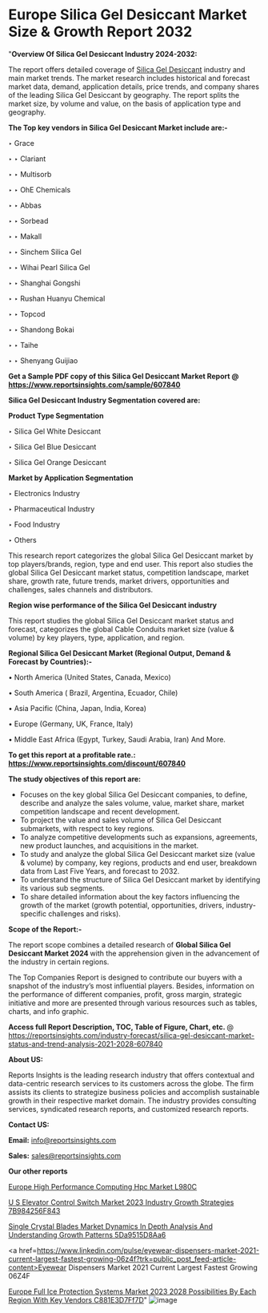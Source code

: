 # Europe Silica Gel Desiccant Market Size & Growth Report 2032

 "<strong>Overview Of Silica Gel Desiccant Industry 2024-2032:</strong>

The report offers detailed coverage of <a href=https://www.reportsinsights.com/sample/607840>Silica Gel Desiccant</a> industry and main market trends. The market research includes historical and forecast market data, demand, application details, price trends, and company shares of the leading Silica Gel Desiccant by geography. The report splits the market size, by volume and value, on the basis of application type and geography.

<strong>The Top key vendors in Silica Gel Desiccant Market include are:- </strong>

‣ Grace

‣ 
‣ Clariant

‣ 
‣ Multisorb

‣ 
‣ OhE Chemicals

‣ 
‣ Abbas

‣ 
‣ Sorbead

‣ 
‣ Makall

‣ 
‣ Sinchem Silica Gel

‣ 
‣ Wihai Pearl Silica Gel

‣ 
‣ Shanghai Gongshi

‣ 
‣ Rushan Huanyu Chemical

‣ 
‣ Topcod

‣ 
‣ Shandong Bokai

‣ 
‣ Taihe

‣ 
‣ Shenyang Guijiao

<strong>Get a Sample PDF copy of this Silica Gel Desiccant Market Report </strong><strong>@ <a href=https://www.reportsinsights.com/sample/607840 style=color:#0000ff;>https://www.reportsinsights.com/sample/607840</a> </strong>

<strong>Silica Gel Desiccant Industry Segmentation covered are:</strong>

<strong>Product Type Segmentation</strong>

‣    Silica Gel White Desiccant

‣ Silica Gel Blue Desiccant

‣ Silica Gel Orange Desiccant

<strong>Market by Application Segmentation</strong>

‣   Electronics Industry

‣ Pharmaceutical Industry

‣ Food Industry

‣ Others

This research report categorizes the global Silica Gel Desiccant market by top players/brands, region, type and end user. This report also studies the global Silica Gel Desiccant market status, competition landscape, market share, growth rate, future trends, market drivers, opportunities and challenges, sales channels and distributors.

<strong>Region wise performance of the Silica Gel Desiccant industry</strong><strong> </strong>

This report studies the global Silica Gel Desiccant market status and forecast, categorizes the global Cable Conduits market size (value &amp; volume) by key players, type, application, and region. 

<strong>Regional Silica Gel Desiccant Market (Regional Output, Demand &amp; Forecast by Countries):-</strong>

• North America (United States, Canada, Mexico)

• South America ( Brazil, Argentina, Ecuador, Chile)

• Asia Pacific (China, Japan, India, Korea)

• Europe (Germany, UK, France, Italy)

• Middle East Africa (Egypt, Turkey, Saudi Arabia, Iran) And More.

<strong>To get this report at a profitable rate.: <a href=https://www.reportsinsights.com/discount/607840 style=color:#0000ff;>https://www.reportsinsights.com/discount/607840</a></strong>

<strong>The study objectives of this report are:</strong>
<ul>
  <li>Focuses on the key global Silica Gel Desiccant companies, to define, describe and analyze the sales volume, value, market share, market competition landscape and recent development.</li>
  <li>To project the value and sales volume of Silica Gel Desiccant submarkets, with respect to key regions.</li>
  <li>To analyze competitive developments such as expansions, agreements, new product launches, and acquisitions in the market.</li>
  <li>To study and analyze the global Silica Gel Desiccant market size (value &amp; volume) by company, key regions, products and end user, breakdown data from Last Five Years, and forecast to 2032.</li>
  <li>To understand the structure of Silica Gel Desiccant market by identifying its various sub segments.</li>
  <li>To share detailed information about the key factors influencing the growth of the market (growth potential, opportunities, drivers, industry-specific challenges and risks).</li>
</ul>
<strong>Scope of the Report:-</strong><strong> </strong>

The report scope combines a detailed research of <strong>Global Silica Gel Desiccant Market 2024 </strong>with the apprehension given in the advancement of the industry in certain regions.

The Top Companies Report is designed to contribute our buyers with a snapshot of the industry’s most influential players. Besides, information on the performance of different companies, profit, gross margin, strategic initiative and more are presented through various resources such as tables, charts, and info graphic.

<strong>Access full Report Description, TOC, Table of Figure, Chart, etc. </strong>@   <a href=https://reportsinsights.com/industry-forecast/silica-gel-desiccant-market-status-and-trend-analysis-2021-2028-607840 style=color:#0000ff;>https://reportsinsights.com/industry-forecast/silica-gel-desiccant-market-status-and-trend-analysis-2021-2028-607840</a>

<strong>About US:</strong>

Reports Insights is the leading research industry that offers contextual and data-centric research services to its customers across the globe. The firm assists its clients to strategize business policies and accomplish sustainable growth in their respective market domain. The industry provides consulting services, syndicated research reports, and customized research reports.

<strong>Contact US:</strong>

<p class=""""><b>Email:</b> <a href=mailto:info@reportsinsights.com>info@reportsinsights.com</a></p>
<p class=""""><b>Sales:</b> <a href=mailto:sales@reportsinsights.com>sales@reportsinsights.com</a></p>

<strong>Our other reports</strong>

<a href=https://www.linkedin.com/pulse/europe-high-performance-computing-hpc-market-l980c/>Europe High Performance Computing Hpc Market L980C</a>

<a href=https://medium.com/@aryawankhede943/u-s-elevator-control-switch-market-2023-industry-growth-strategies-7b984256f843>U S Elevator Control Switch Market 2023 Industry Growth Strategies 7B984256F843</a>

<a href=https://medium.com/@jagruti.reportsinsights/single-crystal-blades-market-dynamics-in-depth-analysis-and-understanding-growth-patterns-5da9515d8aa6>Single Crystal Blades Market Dynamics In Depth Analysis And Understanding Growth Patterns 5Da9515D8Aa6</a>

<a href=https://www.linkedin.com/pulse/eyewear-dispensers-market-2021-current-largest-fastest-growing-06z4f?trk=public_post_feed-article-content>Eyewear Dispensers Market 2021 Current Largest Fastest Growing 06Z4F</a>

<a href=https://medium.com/@nadeemkazi0003/europe-full-ice-protection-systems-market-2023-2028-possibilities-by-each-region-with-key-vendors-c881e3d7ff7d>Europe Full Ice Protection Systems Market 2023 2028 Possibilities By Each Region With Key Vendors C881E3D7Ff7D</a>"
![image](https://github.com/daminid12/RImarketresearch/assets/158430485/254c8cf0-b384-43cb-85de-ee71af6d3ed8)
